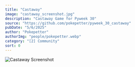 ```yaml
---
title: "Castaway"
image: "castaway_screenshot.jpg"
description: "Castaway Game for Pyweek 30"
source: "https://github.com/pokepetter/pyweek_30_castaway"
pubDate: "5/6/2025"
author: "Pokepetter"
authorImg: "people/pokepetter.webp"
category: "[2] Community"
sort: 0
---
```


![Castaway Screenshot](https://github.com/pokepetter/pyweek_30_castaway/blob/master/castaway_screenshot.jpg?raw=true)
